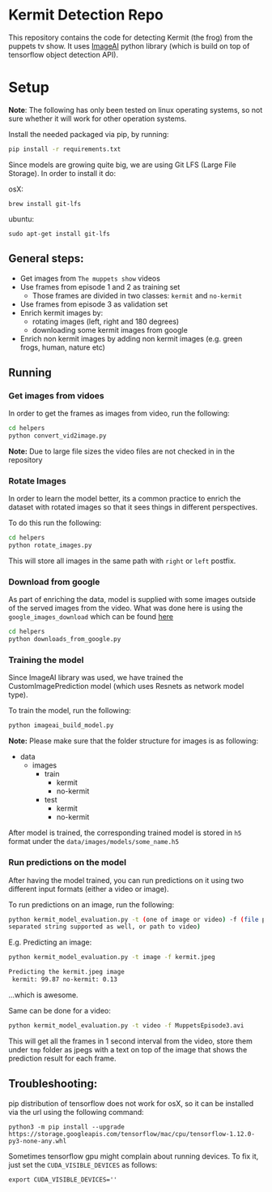 # Kermit Detection Repo

This repository contains the code for detecting Kermit (the frog) from
the puppets tv show. It uses [ImageAI](https://github.com/OlafenwaMoses/ImageAI) python library
(which is build on top of tensorflow object detection API).


# Setup

**Note**: The following has only been tested on linux operating systems,
so not sure whether it will work for other operation systems.

Install the needed packaged via pip, by running:

```bash
pip install -r requirements.txt
```

Since models are growing quite big, we are using Git LFS (Large File Storage). In order to install
it do:

osX:
```
brew install git-lfs
```

ubuntu:
```
sudo apt-get install git-lfs
```


## General steps:

* Get images from `The muppets show` videos
* Use frames from episode 1 and 2 as training set
    * Those frames are divided in two classes: `kermit` and `no-kermit`
* Use frames from episode 3 as validation set
* Enrich kermit images by:
    * rotating images (left, right and 180 degrees)
    * downloading some kermit images from google
* Enrich non kermit images by adding non kermit images (e.g. green frogs, human, nature etc)

## Running

### Get images from vidoes

In order to get the frames as images from video, run the following:

```bash
cd helpers
python convert_vid2image.py
```

**Note:** Due to large file sizes the video files are not checked in in the repository

### Rotate Images

In order to learn the model better, its a common practice to enrich the dataset with 
rotated images so that it sees things in different perspectives.

To do this run the following:

```bash
cd helpers
python rotate_images.py
```

This will store all images in the same path with `right` or `left` postfix.

### Download from google

As part of enriching the data, model is supplied with some images outside of 
the served images from the video. What was done here is using the `google_images_download` which
can be found [here](https://github.com/hardikvasa/google-images-download)  


```bash
cd helpers
python downloads_from_google.py
```

### Training the model

Since ImageAI library was used, we have trained the CustomImagePrediction model (which uses Resnets as 
network model type).

To train the model, run the following:

```bash
python imageai_build_model.py
```

**Note:** Please make sure that the folder structure for images is as following:

* data
    * images
        * train
            * kermit
            * no-kermit
        * test
            * kermit
            * no-kermit
            
 After model is trained, the corresponding trained model is stored in `h5` format under 
 the `data/images/models/some_name.h5`

### Run predictions on the model

After having the model trained, you can run predictions on it using two different input formats
(either a video or image).

To run predictions on an image, run the following:

```bash
python kermit_model_evaluation.py -t (one of image or video) -f (file path to image - comma 
separated string supported as well, or path to video)
```

E.g. Predicting an image:

```bash
python kermit_model_evaluation.py -t image -f kermit.jpeg

Predicting the kermit.jpeg image
 kermit: 99.87 no-kermit: 0.13

```
...which is awesome.

Same can be done for a video:

```bash
python kermit_model_evaluation.py -t video -f MuppetsEpisode3.avi
```

This will get all the frames in 1 second interval from the video, store them under `tmp` folder
as jpegs with a text on top of the image that shows the prediction result for each frame. 


## Troubleshooting:

pip distribution of tensorflow does not work for osX, so it can be installed via the url
using the following command:

```
python3 -m pip install --upgrade https://storage.googleapis.com/tensorflow/mac/cpu/tensorflow-1.12.0-py3-none-any.whl
```

Sometimes tensorflow gpu might complain about running devices. To fix it, just set the `CUDA_VISIBLE_DEVICES` as follows:

```
export CUDA_VISIBLE_DEVICES=''
```